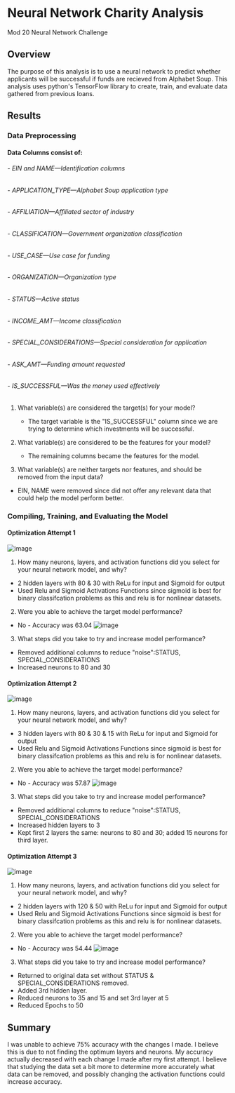 # Neural Network Charity Analysis
Mod 20 Neural Network Challenge

## Overview
The purpose of this analysis is to use a neural network to predict whether applicants will be successful if funds are recieved from Alphabet Soup. This analysis uses python's TensorFlow library to create, train, and evaluate data gathered from previous loans.


## Results
### Data Preprocessing
#### Data Columns consist of: 
###### - EIN and NAME—Identification columns
###### - APPLICATION_TYPE—Alphabet Soup application type
###### - AFFILIATION—Affiliated sector of industry
###### - CLASSIFICATION—Government organization classification
###### - USE_CASE—Use case for funding
###### - ORGANIZATION—Organization type
###### - STATUS—Active status
###### - INCOME_AMT—Income classification
###### - SPECIAL_CONSIDERATIONS—Special consideration for application
###### - ASK_AMT—Funding amount requested
###### - IS_SUCCESSFUL—Was the money used effectively


1. What variable(s) are considered the target(s) for your model?
    - The target variable is the "IS_SUCCESSFUL" column since we are trying to determine which investments will be successful. 
  
2.  What variable(s) are considered to be the features for your model?
    - The remaining columns became the features for the model.

3.  What variable(s) are neither targets nor features, and should be removed from the input data?
  - EIN, NAME were removed since did not offer any relevant data that could help the model perform better.

### Compiling, Training, and Evaluating the Model

#### Optimization Attempt 1
![image](https://user-images.githubusercontent.com/114044192/221378072-02ed9b22-dc91-4de6-9b9b-3e08d9fda15e.png)

1. How many neurons, layers, and activation functions did you select for your neural network model, and why?
  - 2 hidden layers with 80 & 30  with ReLu for  input and Sigmoid for output
  - Used Relu and Sigmoid Activations Functions since sigmoid is best for binary classifcation problems as this and relu is for nonlinear datasets.

2. Were you able to achieve the target model performance?
  - No - Accuracy was 63.04
![image](https://user-images.githubusercontent.com/114044192/221379575-cbf24009-2e85-44bb-9add-fef212baea4d.png)

3. What steps did you take to try and increase model performance?
  - Removed additional columns to reduce "noise":STATUS, SPECIAL_CONSIDERATIONS
  - Increased neurons to 80 and 30

#### Optimization Attempt 2
![image](https://user-images.githubusercontent.com/114044192/221378512-3b6ac325-8572-4fe5-baff-7c16db32376f.png)

1. How many neurons, layers, and activation functions did you select for your neural network model, and why?
  - 3 hidden layers with 80 & 30 & 15  with ReLu for  input and Sigmoid for output
  - Used Relu and Sigmoid Activations Functions since sigmoid is best for binary classifcation problems as this and relu is for nonlinear datasets.
2. Were you able to achieve the target model performance?
 - No - Accuracy was 57.87
![image](https://user-images.githubusercontent.com/114044192/221379517-9af7b75d-1118-4e1e-8950-1c64917e5b19.png)

3. What steps did you take to try and increase model performance?
  - Removed additional columns to reduce "noise":STATUS, SPECIAL_CONSIDERATIONS
  - Increased hidden layers to 3
  - Kept first 2 layers the same: neurons to 80 and 30; added 15 neurons for third layer. 
  
#### Optimization Attempt 3
![image](https://user-images.githubusercontent.com/114044192/221379287-15c7c9bc-ee1e-4028-b639-46c8905f64c0.png)

1. How many neurons, layers, and activation functions did you select for your neural network model, and why?
  - 2 hidden layers with 120 & 50  with ReLu for  input and Sigmoid for output
  - Used Relu and Sigmoid Activations Functions since sigmoid is best for binary classifcation problems as this and relu is for nonlinear datasets.

2. Were you able to achieve the target model performance?
  - No - Accuracy was 54.44
 ![image](https://user-images.githubusercontent.com/114044192/221379353-4657126a-7804-4899-87a5-0332fa17f840.png)

3. What steps did you take to try and increase model performance?
  - Returned to original data set without STATUS & SPECIAL_CONSIDERATIONS removed. 
  - Added 3rd hidden layer. 
  - Reduced neurons to 35 and 15 and set 3rd layer at 5
  - Reduced Epochs to 50
  
## Summary
I was unable to achieve 75% accuracy with the changes I made. I believe this is due to not finding the optimum layers and neurons. My accuracy actually decreased with each change I made after my first attempt. I believe that studying the data set a bit more to determine more accurately what data can be removed, and possibly changing the activation functions could increase accuracy. 
